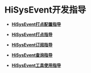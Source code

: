 # HiSysEvent开发指导<a name="ZH-CN_TOPIC_0000001195021448"></a>

-   **[HiSysEvent打点配置指导](subsys-dfx-hisysevent-logging-config.md)**

-   **[HiSysEvent打点指导](subsys-dfx-hisysevent-logging.md)**

-   **[HiSysEvent订阅指导](subsys-dfx-hisysevent-listening.md)**

-   **[HiSysEvent查询指导](subsys-dfx-hisysevent-query.md)**

-   **[HiSysEvent工具使用指导](subsys-dfx-hisysevent-tool.md)**